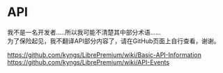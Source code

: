 # API
我不是一名开发者.....所以我可能不清楚其中部分术语......  
为了保险起见，我不翻译API部分内容了，请在GitHub页面上自行查看，谢谢。

https://github.com/kyngs/LibrePremium/wiki/Basic-API-Information  
https://github.com/kyngs/LibrePremium/wiki/API-Events
